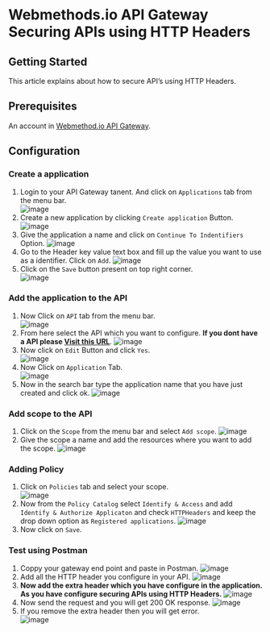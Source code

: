 #  Webmethods.io API Gateway Securing APIs using HTTP Headers
## Getting Started
  This article explains about how to secure API’s using HTTP Headers.
 ## Prerequisites
 An account in [Webmethod.io API Gateway](https://www.softwareag.cloud/site/product/webmethods-api.html).
## Configuration
### Create a application
1. Login to your API Gateway tanent. And click on `Applications` tab from the menu bar. </br>
![image](https://user-images.githubusercontent.com/60179170/90880775-aafda200-e3c6-11ea-8ce6-562b1a8f8e13.png)
2. Create a new application by clicking `Create application` Button.
![image](https://user-images.githubusercontent.com/60179170/90880913-de403100-e3c6-11ea-834c-63c17b970065.png)
3. Give the application a name and click on `Continue To Indentifiers` Option.
![image](https://user-images.githubusercontent.com/60179170/90881038-134c8380-e3c7-11ea-91b9-853061462358.png)
4. Go to the Header key value text box and fill up the value you want to use as a identifier. Click on `Add`.
![image](https://user-images.githubusercontent.com/60179170/90881151-4727a900-e3c7-11ea-829f-0cf21b0ed565.png)
5. Click on the `Save` button present on top right corner.</br>
![image](https://user-images.githubusercontent.com/60179170/90881450-d634c100-e3c7-11ea-8a9c-cb2db0af646a.png)
### Add the application to the API
1. Now Click on `API` tab from the menu bar. </br>
![image](https://user-images.githubusercontent.com/60179170/90881674-417e9300-e3c8-11ea-8e73-33b336189342.png)
2. From here select the API which you want to configure. <b> If you dont have a API please [Visit this URL](https://github.com/SoftwareAG/webmethods-api-gateway)</b>.
![image](https://user-images.githubusercontent.com/60179170/90881768-71c63180-e3c8-11ea-8484-c5631c4e9dbc.png)
3. Now click on `Edit` Button and click `Yes`. </br>
![image](https://user-images.githubusercontent.com/60179170/90882023-da151300-e3c8-11ea-854d-5bf9d34c7244.png)
4. Now Click on `Application` Tab.</br>
![image](https://user-images.githubusercontent.com/60179170/90882109-09c41b00-e3c9-11ea-97ef-06871d2987ad.png)
5. Now in the search bar type the application name that you have just created and click ok.
![image](https://user-images.githubusercontent.com/60179170/90882177-2bbd9d80-e3c9-11ea-92b7-02b45cec2705.png)
### Add scope to the API 
1. Click on the `Scope` from the menu bar and select `Add scope`.
![image](https://user-images.githubusercontent.com/60179170/90882652-e9489080-e3c9-11ea-8db1-97f89f509131.png)
2. Give the scope a name and add the resources where you want to add the scope.
![image](https://user-images.githubusercontent.com/60179170/90882793-2f9def80-e3ca-11ea-942a-8e86f6605b26.png)
### Adding Policy
1. Click on `Policies` tab and select your scope.</br>
![image](https://user-images.githubusercontent.com/60179170/90882892-5e1bca80-e3ca-11ea-900e-0e7072843a4d.png)
2. Now from the `Policy Catalog` select `Identify & Access` and add `Identify & Authorize Applicaton` and check `HTTPHeaders` and keep the drop down option as `Registered applications`.
![image](https://user-images.githubusercontent.com/60179170/90883049-b18e1880-e3ca-11ea-8bbd-914a09fac37d.png)
3. Now click on `Save`.
### Test using Postman
1. Coppy your gateway end point and paste in Postman.
![image](https://user-images.githubusercontent.com/60179170/90883606-ca4afe00-e3cb-11ea-8ec7-73605653e990.png)
2. Add all the HTTP header you configure in your API.
![image](https://user-images.githubusercontent.com/60179170/90883755-1007c680-e3cc-11ea-953f-5f0f415e759e.png)
3. <b>Now add the extra header which you have configure in the application. As you have configure securing APIs using HTTP Headers.</b>
![image](https://user-images.githubusercontent.com/60179170/90884536-9244ba80-e3cd-11ea-80f7-d5fd34041812.png)
4. Now send the request and you will get 200 OK response.
![image](https://user-images.githubusercontent.com/60179170/90884674-cddf8480-e3cd-11ea-9f04-b260f961d267.png)
5. If you remove the extra header then you will get error.</br>
![image](https://user-images.githubusercontent.com/60179170/90884838-1dbe4b80-e3ce-11ea-9cc1-4e7d10cec21e.png)

